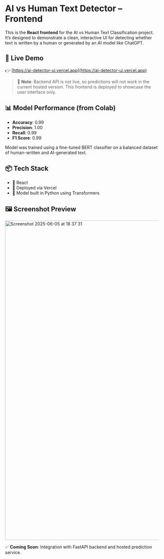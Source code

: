 # AI vs Human Text Detector – Frontend

This is the **React frontend** for the AI vs Human Text Classification project. It’s designed to demonstrate a clean, interactive UI for detecting whether text is written by a human or generated by an AI model like ChatGPT.

## 🔗 Live Demo  
👉 [https://ai-detector-ui.vercel.app](https://ai-detector-ui.vercel.app)

> 🛑 **Note**: Backend API is not live, so predictions will not work in the current hosted version. This frontend is deployed to showcase the user interface only.

## 📊 Model Performance (from Colab)

- **Accuracy**: 0.99  
- **Precision**: 1.00  
- **Recall**: 0.99  
- **F1 Score**: 0.99  

Model was trained using a fine-tuned BERT classifier on a balanced dataset of human-written and AI-generated text.

## 📦 Tech Stack

- 🔹 React
- 🔹 Deployed via Vercel
- 🔹 Model built in Python using Transformers

## 🖼️ Screenshot Preview
<img width="1045" alt="Screenshot 2025-06-05 at 18 37 31" src="https://github.com/user-attachments/assets/6237051f-396e-4fb3-a1ae-34d88846b7a1" />



✅ **Coming Soon**: Integration with FastAPI backend and hosted prediction service.


